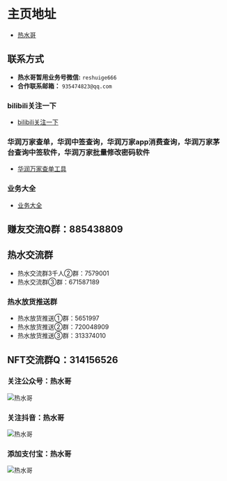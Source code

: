 # 主页地址
- [热水哥](http://reshuige.com)

## 联系方式 

- **热水哥暂用业务号微信:** `reshuige666`
- **合作联系邮箱：** `935474823@qq.com`

### bilibili关注一下

- [bilibili关注一下](https://space.bilibili.com/347250422)

### 华润万家查单，华润中签查询，华润万家app消费查询，华润万家茅台查询中签软件，华润万家批量修改密码软件

- [华润万家查单工具](http://www.reshuige.com/hr.html)

### 业务大全

- [业务大全](http://reshuige.com)

## 赚友交流Q群：885438809

## 热水交流群

- 热水交流群3千人②群：7579001
- 热水交流群③群：671587189

### 热水放货推送群

- 热水放货推送①群：5651997
- 热水放货推送②群：720048909
- 热水放货推送③群：313374010

## NFT交流群Q：314156526

### 关注公众号：热水哥

![热水哥](http://reshuige.com/new_images/gongzhonghao.png)

### 关注抖音：热水哥

![热水哥](http://reshuige.com/new_images/douyin.png)

### 添加支付宝：热水哥

![热水哥](http://reshuige.com/new_images/zfbjia.png)
